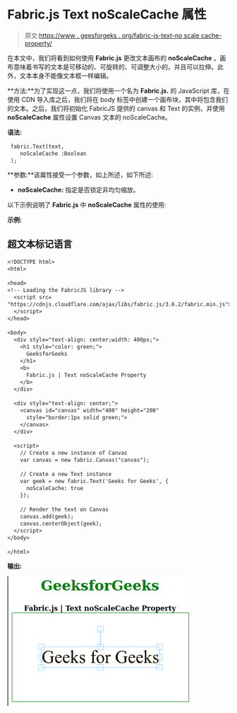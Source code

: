 # Fabric.js Text noScaleCache 属性

> 原文:[https://www . geesforgeks . org/fabric-js-text-no scale cache-property/](https://www.geeksforgeeks.org/fabric-js-text-noscalecache-property/)

在本文中，我们将看到如何使用 **Fabric.js** 更改文本画布的 **noScaleCache** 。画布意味着书写的文本是可移动的、可旋转的、可调整大小的，并且可以拉伸。此外，文本本身不能像文本框一样编辑。

**方法:**为了实现这一点，我们将使用一个名为 **Fabric.js.** 的 JavaScript 库，在使用 CDN 导入库之后，我们将在 body 标签中创建一个画布块，其中将包含我们的文本。之后，我们将初始化 FabricJS 提供的 canvas 和 Text 的实例，并使用 **noScaleCache** 属性设置 Canvas 文本的 noScaleCache。

**语法:**

```
 fabric.Text(text,
    noScaleCache :Boolean
 ); 
```

**参数:**该属性接受一个参数，如上所述，如下所述:

*   **noScaleCache:** 指定是否锁定非均匀缩放。

以下示例说明了 **Fabric.js** 中 **noScaleCache** 属性的使用:

**示例:**

## 超文本标记语言

```
<!DOCTYPE html>
<html>

<head>
<!-- Loading the FabricJS library -->
  <script src=
"https://cdnjs.cloudflare.com/ajax/libs/fabric.js/3.6.2/fabric.min.js">
  </script>
</head>

<body>
  <div style="text-align: center;width: 400px;">
    <h1 style="color: green;">
      GeeksforGeeks
    </h1>
    <b>
      Fabric.js | Text noScaleCache Property
    </b>
  </div>

  <div style="text-align: center;">
    <canvas id="canvas" width="400" height="200"
      style="border:1px solid green;">
    </canvas>
  </div>

  <script>
    // Create a new instance of Canvas
    var canvas = new fabric.Canvas("canvas");

    // Create a new Text instance
    var geek = new fabric.Text('Geeks for Geeks', {
      noScaleCache: true
    });

    // Render the text on Canvas
    canvas.add(geek);
    canvas.centerObject(geek);
  </script>
</body>

</html>
```

**输出:**

![](img/3c4acf6d9a3262118006f7315c344475.png)